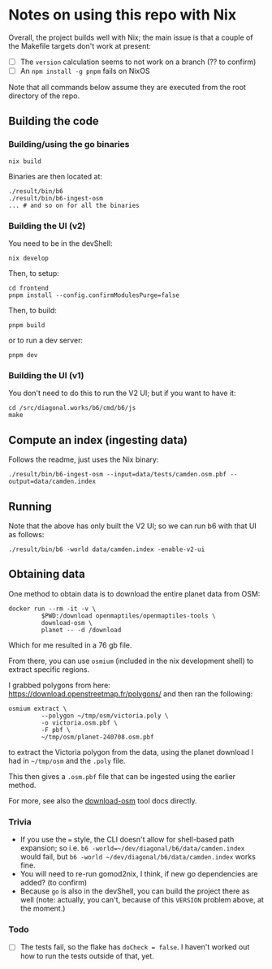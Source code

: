 # Notes on using this repo with Nix

Overall, the project builds well with Nix; the main issue is that a couple of
the Makefile targets don't work at present:

- [ ] The `version` calculation seems to not work on a branch (?? to confirm)
- [ ] An `npm install -g pnpm` fails on NixOS

Note that all commands below assume they are executed from the root directory
of the repo.

## Building the code

### Building/using the go binaries

```shell
nix build
```

Binaries are then located at:

```shell
./result/bin/b6
./result/bin/b6-ingest-osm
... # and so on for all the binaries
```

### Building the UI (v2)

You need to be in the devShell:

```shell
nix develop
```

Then, to setup:

```shell
cd frontend
pnpm install --config.confirmModulesPurge=false
```

Then, to build:

```shell
pnpm build
```

or to run a dev server:

```shell
pnpm dev
```

### Building the UI (v1)

You don't need to do this to run the V2 UI; but if you want to have it:

```shell
cd /src/diagonal.works/b6/cmd/b6/js
make
```

## Compute an index (ingesting data)

Follows the readme, just uses the Nix binary:

```shell
./result/bin/b6-ingest-osm --input=data/tests/camden.osm.pbf --output=data/camden.index
```

## Running

Note that the above has only built the V2 UI; so we can run b6 with that UI as
follows:

```shell
./result/bin/b6 -world data/camden.index -enable-v2-ui
```

## Obtaining data

One method to obtain data is to download the entire planet data from OSM:

```shell
docker run --rm -it -v \
         $PWD:/download openmaptiles/openmaptiles-tools \
         download-osm \
         planet -- -d /download
```

Which for me resulted in a 76 gb file.

From there, you can use `osmium` (included in the nix development shell) to
extract specific regions.

I grabbed polygons from here: <https://download.openstreetmap.fr/polygons/>
and then ran the following:

```shell
osmium extract \
         --polygon ~/tmp/osm/victoria.poly \
         -o victoria.osm.pbf \
         -F pbf \
         ~/tmp/osm/planet-240708.osm.pbf
```

to extract the Victoria polygon from the data, using the planet download I had
in `~/tmp/osm` and the `.poly` file.

This then gives a `.osm.pbf` file that can be ingested using the earlier
method.

For more, see also the
[download-osm](https://github.com/openmaptiles/openmaptiles-tools#multi-streamed-osm-data-downloader)
tool docs directly.


### Trivia

- If you use the `=` style, the CLI doesn't allow for shell-based path
  expansion; so i.e. `b6 -world=~/dev/diagonal/b6/data/camden.index` would fail,
  but `b6 -world ~/dev/diagonal/b6/data/camden.index` works fine.
- You will need to re-run gomod2nix, I think, if new go dependencies are
  added? (to confirm)
- Because `go` is also in the devShell, you can build the project there as
  well (note: actually, you can't, because of this `VERSION` problem above, at
  the moment.)

### Todo

- [ ] The tests fail, so the flake has `doCheck = false`. I haven't worked out
  how to run the tests outside of that, yet.
